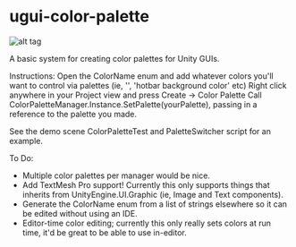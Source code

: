 # ugui-color-palette

![alt tag](http://i.imgur.com/0nctAYJ.gif)

A basic system for creating color palettes for Unity GUIs.

Instructions:
Open the ColorName enum and add whatever colors you'll want to control via palettes (ie, '', 'hotbar background color' etc)
Right click anywhere in your Project view and press Create -> Color Palette
Call ColorPaletteManager.Instance.SetPalette(yourPalette), passing in a reference to the palette you made.

See the demo scene ColorPaletteTest and PaletteSwitcher script for an example.

To Do:
 - Multiple color palettes per manager would be nice.
 - Add TextMesh Pro support! Currently this only supports things that inherits from UnityEngine.UI.Graphic (ie, Image and Text components).
 - Generate the ColorName enum from a list of strings elsewhere so it can be edited without using an IDE.
 - Editor-time color editing; currently this only really sets colors at run time, it'd be great to be able to use in-editor.
